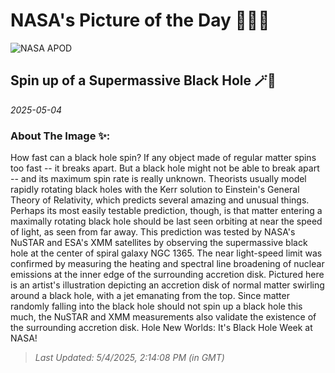 
# NASA's Picture of the Day 🧑‍🚀💫

  ![NASA APOD](https://apod.nasa.gov/apod/image/2505/blackholedisk_cfa_1080.jpg)
  
  ## Spin up of a Supermassive Black Hole 🪄🌌
  
  _2025-05-04_
  
  ### About The Image ✨: 
  
  How fast can a black hole spin?  If any object made of regular matter spins too fast -- it breaks apart. But a black hole might not be able to break apart -- and its maximum spin rate is really unknown. Theorists usually model rapidly rotating black holes with the Kerr solution to Einstein's General Theory of Relativity, which predicts several amazing and unusual things.  Perhaps its most easily testable prediction, though, is that matter entering a maximally rotating black hole should be last seen orbiting at near the speed of light, as seen from far away. This prediction was tested by NASA's NuSTAR and ESA's XMM satellites by observing the supermassive black hole at the center of spiral galaxy NGC 1365. The near light-speed limit was confirmed by measuring the heating and spectral line broadening of nuclear emissions at the inner edge of the surrounding accretion disk. Pictured here is an artist's illustration depicting an accretion disk of normal matter swirling around a black hole, with a jet emanating from the top. Since matter randomly falling into the black hole should not spin up a black hole this much, the NuSTAR and XMM measurements also validate the existence of the  surrounding accretion disk.   Hole New Worlds: It's Black Hole Week at NASA!
  
  
  
  > _Last Updated: 5/4/2025, 2:14:08 PM (in GMT)_
  
